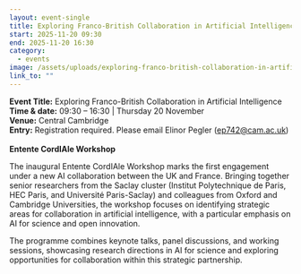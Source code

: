 ```yaml
---
layout: event-single
title: Exploring Franco-British Collaboration in Artificial Intelligence
start: 2025-11-20 09:30
end: 2025-11-20 16:30
category:
  - events
image: /assets/uploads/exploring-franco-british-collaboration-in-artificial-intelligence.jpg
link_to: ""
---
```

**E﻿vent Title:** Exploring Franco-British Collaboration in Artificial Intelligence\
**Time & date:** 09:30 – 16:30 | Thursday 20 November\
**Venue:** Central Cambridge\
**Entry:** Registration required. Please email Elinor Pegler (ep742@cam.ac.uk)\
\
**Entente CordIAle Workshop**

The inaugural Entente CordIAle Workshop marks the first engagement under a new AI collaboration between the UK and France. Bringing together senior researchers from the Saclay cluster (Institut Polytechnique de Paris, HEC Paris, and Université Paris-Saclay) and colleagues from Oxford and Cambridge Universities, the workshop focuses on identifying strategic areas for collaboration in artificial intelligence, with a particular emphasis on AI for science and open innovation.

The programme combines keynote talks, panel discussions, and working sessions, showcasing research directions in AI for science and exploring opportunities for collaboration within this strategic partnership.